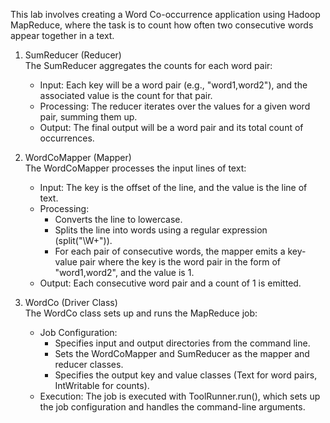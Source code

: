 This lab involves creating a Word Co-occurrence application using Hadoop MapReduce, where the task is to count how often two 
consecutive words appear together in a text.

1. SumReducer (Reducer)<br>
The SumReducer aggregates the counts for each word pair:<br>

	- Input: Each key will be a word pair (e.g., "word1,word2"), and the associated value is the count for that pair.
	- Processing: The reducer iterates over the values for a given word pair, summing them up.
	- Output: The final output will be a word pair and its total count of occurrences.
	

2. WordCoMapper (Mapper)<br>
The WordCoMapper processes the input lines of text:<br>

	- Input: The key is the offset of the line, and the value is the line of text.
	- Processing:
		- Converts the line to lowercase.
		- Splits the line into words using a regular expression (split("\\W+")).
		- For each pair of consecutive words, the mapper emits a key-value pair where the key is the word pair in the form of "word1,word2", and the value is 1.
	- Output: Each consecutive word pair and a count of 1 is emitted.
	

3. WordCo (Driver Class)<br>
The WordCo class sets up and runs the MapReduce job:<br>

	- Job Configuration:
		- Specifies input and output directories from the command line.
		- Sets the WordCoMapper and SumReducer as the mapper and reducer classes.
		- Specifies the output key and value classes (Text for word pairs, IntWritable for counts).
	- Execution: The job is executed with ToolRunner.run(), which sets up the job configuration and handles the command-line arguments.